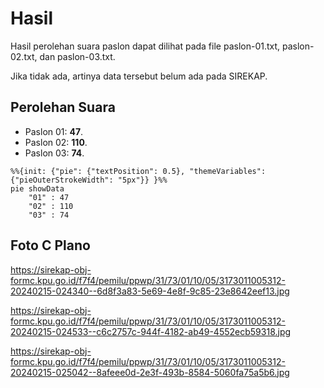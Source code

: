 # Hasil

Hasil perolehan suara paslon dapat dilihat pada file paslon-01.txt, paslon-02.txt, dan paslon-03.txt.

Jika tidak ada, artinya data tersebut belum ada pada SIREKAP.

## Perolehan Suara

 * Paslon 01: **47**.
 * Paslon 02: **110**.
 * Paslon 03: **74**.

```mermaid
%%{init: {"pie": {"textPosition": 0.5}, "themeVariables": {"pieOuterStrokeWidth": "5px"}} }%%
pie showData
    "01" : 47
    "02" : 110
    "03" : 74
```
## Foto C Plano

https://sirekap-obj-formc.kpu.go.id/f7f4/pemilu/ppwp/31/73/01/10/05/3173011005312-20240215-024340--6d8f3a83-5e69-4e8f-9c85-23e8642eef13.jpg

https://sirekap-obj-formc.kpu.go.id/f7f4/pemilu/ppwp/31/73/01/10/05/3173011005312-20240215-024533--c6c2757c-944f-4182-ab49-4552ecb59318.jpg

https://sirekap-obj-formc.kpu.go.id/f7f4/pemilu/ppwp/31/73/01/10/05/3173011005312-20240215-025042--8afeee0d-2e3f-493b-8584-5060fa75a5b6.jpg

